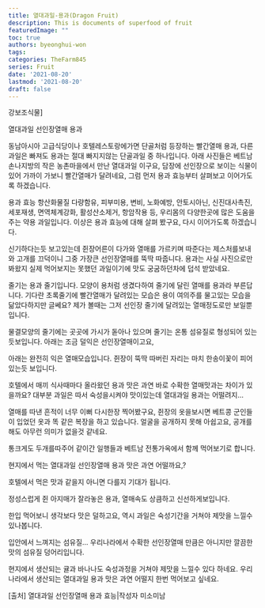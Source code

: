 ```yaml
---
title: 열대과일-용과(Dragon Fruit)
description: This is documents of superfood of fruit
featuredImage: ""
toc: true
authors: byeonghui-won
tags: 
categories: TheFarm845
series: Fruit
date: '2021-08-20'
lastmod: '2021-08-20'
draft: false
---
```


강보조식물]

열대과일 선인장열매 용과

동남아시아 고급식당이나 호텔레스토랑에가면 단골처럼 등장하는 빨간열매 용과,
다른 과일은 빠져도 용과는 절대 빠지지않는 단골과일 중 하나입니다.
아래 사진들은 베트남 손나지방의 작은 농촌마을에서 만난 열대과일 이구요,
담장에 선인장으로 보이는 식물이 있어 가까이 가보니 빨간열매가 달려네요,
그럼 먼저 용과 효능부터 살펴보고 이어가도록 하겠습니다.

용과 효능 
﻿항산화물질 다량함유, 피부미용, 변비, 노화예방, 안토시아닌, 신진대사촉진, 세포재생, 면역체계강화,
활성산소제거, 항암작용 등,
우리몸의 다양한곳에 많은 도움을 주는 약용 과일입니다.
이상은 용과 효능에 대해 살펴 봤구요,
다시 이어가도록 하겠습니다.





신기하다는듯 보고있는데 쥔장어른이 다가와 열매를 가르키며 따준다는 제스처를보내와  고개를 끄덕이니 그중 가장큰 선인장열매를 뚝딱 따줍니다.
용과는 사실 사진으로만 봐왔지 실제 먹어보지는 못했던 과일이기에 맛도 궁굼하던차에 덥석 받았네요.
 




줄기는 용과 줄기입니다.
모양이 용처럼 생겼다하여 줄기에 달린 열매를 용과라 부른답니다.
기다란 초록줄기에 빨간열매가 달려있는 모습은 용이 여의주를 물고있는 모습을 닮았다하지만 글쎄요? 제가 볼때는 그저 선인장 줄기에 달려있는 열매정도로만 보일뿐입니다.
 




물결모양의 줄기에는 곳곳에 가시가 돋아나 있으며 줄기는 온통 섬유질로 형성되어 있는듯보입니다.
아래는 조금 덜익은 선인장열매이고요,
 




아래는 완전히 익은 열매모습입니다.
쥔장이 뚝딱  따버린 자리는 마치 한송이꽃이 피어 있는듯 보입니다.
 




호텔에서 매끼 식사때마다 올라왔던 용과 맛은 과연 바로 수확한 열매맛과는 차이가 있을까요?
대부분 과일은 따서 숙성을시켜야 맛이있는데 열대과일 용과는 어떨려지...
 




열매를 따낸 흔적이 너무 이뻐 다시한장 찍어봤구요,
쥔장의 옷을보시면 베트콩 군인들이 입었던 옷과 똑 같은 복장을 하고  있습니다.
얼굴을 공개하지 못해 아쉽고요,
공개를 해도 아무런 의미가 없을것 같네요.
 




통크게도 두개를따주어 같이간 일행들과 베트남 전통가옥에서 함께 먹어보기로 합니다.
 




현지에서 먹는 열대과일 선인장열매 용과 맛은 과연 어떨까요,?
 




호텔에서 먹은 맛과 같을지 아니면 다를지 기대가 됩니다.
 




정성스럽게 쥔 아지매가 잘라놓은 용과,
열매속도 상큼하고 신선하게보입니다.
 




한입 먹어보니 생각보다 맛은 덜하고요,
역시 과일은 숙성기간을 거쳐야 제맛을 느낄수 있나봅니다.
 




입안에서 느껴지는 섬유질...
우리나라에서 수확한 선인장열매 만큼은 아니지만 깔끔한 맛의 섬유질 덩어리입니다.
 




현지에서 생산되는 귤과 바나나도 숙성과정을 거쳐야 제맛을 느낄수 있다 하네요.
우리나라에서 생산되는 열대과일 용과 맛은 과연 어떨지 한번 먹어보고 싶네요.
 
[출처] 열대과일 선인장열매 용과 효능|작성자 미소미남

